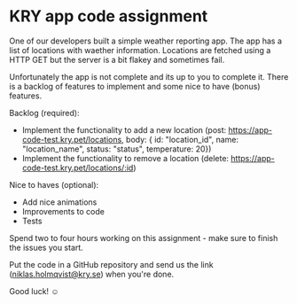 # KRY app code assignment
One of our developers built a simple weather reporting app. The app has a list of locations with waether information. Locations are fetched using a HTTP GET but the server is a bit flakey and sometimes fail. 

Unfortunately the app is not complete and its up to you to complete it. There is a backlog of features to implement and some nice to have (bonus) features. 

Backlog (required):

- Implement the functionality to add a new location (post: https://app-code-test.kry.pet/locations, body: { id: "location_id",
name: "location_name", status: "status", temperature: 20}) 
- Implement the functionality to remove a location (delete: https://app-code-test.kry.pet/locations/:id)

Nice to haves (optional):

- Add nice animations
- Improvements to code
- Tests

Spend two to four hours working on this assignment - make sure to finish the issues you start.

Put the code in a GitHub repository and send us the link (niklas.holmqvist@kry.se) when you're done. 

Good luck! ☺️
